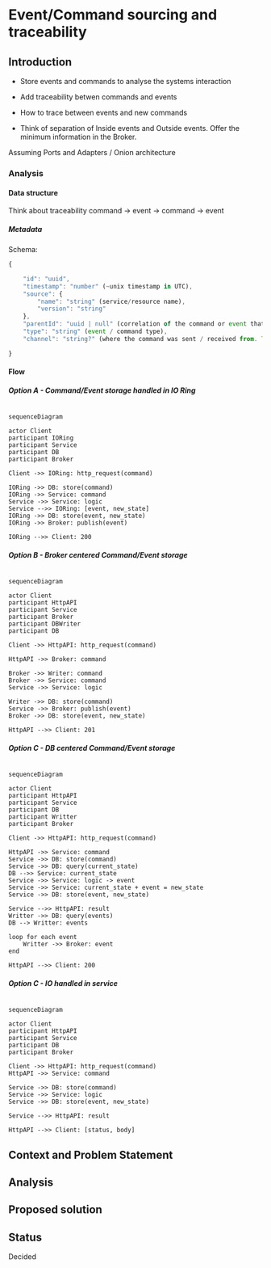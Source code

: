 # Event/Command sourcing and traceability

## Introduction

- Store events and commands to analyse the systems interaction
- Add traceability betwen commands and events
- How to trace between events and new commands

- Think of separation of Inside events and Outside events. Offer the minimum information in the Broker.

Assuming Ports and Adapters / Onion architecture

### Analysis

#### Data structure

Think about traceability command -> event -> command -> event

##### Metadata

Schema:

```javascript
{

    "id": "uuid",
    "timestamp": "number" (~unix timestamp in UTC),
    "source": {
        "name": "string" (service/resource name),
        "version": "string"
    },
    "parentId": "uuid | null" (correlation of the command or event that produced this one),
    "type": "string" (event / command type),
    "channel": "string?" (where the command was sent / received from. Think of cases that an event is published to multiple brokers. Should we allow it?)

}
```

#### Flow

##### Option A - Command/Event storage handled in IO Ring

```mermaid

sequenceDiagram

actor Client
participant IORing
participant Service
participant DB
participant Broker

Client ->> IORing: http_request(command)

IORing ->> DB: store(command)
IORing ->> Service: command
Service ->> Service: logic
Service -->> IORing: [event, new_state]
IORing ->> DB: store(event, new_state)
IORing ->> Broker: publish(event)

IORing -->> Client: 200

```

##### Option B - Broker centered Command/Event storage

```mermaid

sequenceDiagram

actor Client
participant HttpAPI
participant Service
participant Broker
participant DBWriter
participant DB

Client ->> HttpAPI: http_request(command)

HttpAPI ->> Broker: command

Broker ->> Writer: command
Broker ->> Service: command
Service ->> Service: logic

Writer ->> DB: store(command)
Service ->> Broker: publish(event)
Broker ->> DB: store(event, new_state)

HttpAPI -->> Client: 201

```

##### Option C - DB centered Command/Event storage

```mermaid

sequenceDiagram

actor Client
participant HttpAPI
participant Service
participant DB
participant Writter
participant Broker

Client ->> HttpAPI: http_request(command)

HttpAPI ->> Service: command
Service ->> DB: store(command)
Service ->> DB: query(current_state)
DB -->> Service: current_state
Service ->> Service: logic -> event
Service ->> Service: current_state + event = new_state
Service ->> DB: store(event, new_state)

Service -->> HttpAPI: result
Writter ->> DB: query(events)
DB --> Writter: events

loop for each event
    Writter ->> Broker: event
end

HttpAPI -->> Client: 200

```

##### Option C - IO handled in service

```mermaid

sequenceDiagram

actor Client
participant HttpAPI
participant Service
participant DB
participant Broker

Client ->> HttpAPI: http_request(command)
HttpAPI ->> Service: command

Service ->> DB: store(command)
Service ->> Service: logic
Service ->> DB: store(event, new_state)

Service -->> HttpAPI: result

HttpAPI -->> Client: [status, body]

```

## Context and Problem Statement

## Analysis

## Proposed solution

## Status

Decided
